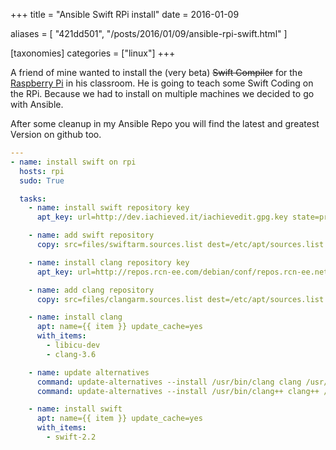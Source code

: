 +++
title = "Ansible Swift RPi install"
date = 2016-01-09

aliases = [
  "421dd501",
  "/posts/2016/01/09/ansible-rpi-swift.html"
]

[taxonomies]
categories = ["linux"]
+++

A friend of mine wanted to install the (very beta) <s>Swift Compiler</s> for the
[Raspberry Pi](https://www.raspberrypi.org) in his classroom. He is going to teach some
Swift Coding on the RPi. Because we had to install on multiple machines we decided to go
with Ansible.

After some cleanup in my Ansible Repo you will find the latest and greatest Version on
github too.

<!-- more -->

```yml
---
- name: install swift on rpi
  hosts: rpi
  sudo: True

  tasks:
    - name: install swift repository key
      apt_key: url=http://dev.iachieved.it/iachievedit.gpg.key state=present

    - name: add swift repository
      copy: src=files/swiftarm.sources.list dest=/etc/apt/sources.list.d

    - name: install clang repository key
      apt_key: url=http://repos.rcn-ee.com/debian/conf/repos.rcn-ee.net.gpg.key state=present

    - name: add clang repository
      copy: src=files/clangarm.sources.list dest=/etc/apt/sources.list.d

    - name: install clang
      apt: name={{ item }} update_cache=yes
      with_items:
        - libicu-dev
        - clang-3.6

    - name: update alternatives
      command: update-alternatives --install /usr/bin/clang clang /usr/bin/clang-3.6 100
      command: update-alternatives --install /usr/bin/clang++ clang++ /usr/bin/clang++-3.6 100

    - name: install swift
      apt: name={{ item }} update_cache=yes
      with_items:
        - swift-2.2
```
